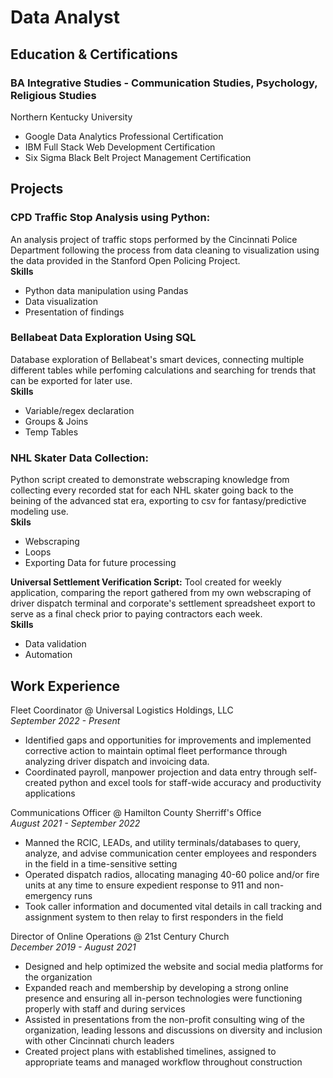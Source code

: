 # Data Analyst

## Education & Certifications
### BA Integrative Studies - Communication Studies, Psychology, Religious Studies
Northern Kentucky University
* Google Data Analytics Professional Certification
* IBM Full Stack Web Development Certification
* Six Sigma Black Belt Project Management Certification

## Projects
### CPD Traffic Stop Analysis using Python:
An analysis project of traffic stops performed by the Cincinnati Police Department following the process from data cleaning to visualization using the data provided in the Stanford Open Policing Project. <br/>
**Skills**
* Python data manipulation using Pandas
* Data visualization
* Presentation of findings

### Bellabeat Data Exploration Using SQL
Database exploration of Bellabeat's smart devices, connecting multiple different tables while perfoming calculations and searching for trends that can be exported for later use.<br/>
**Skills**
* Variable/regex declaration
* Groups & Joins
* Temp Tables

### NHL Skater Data Collection:
Python script created to demonstrate webscraping knowledge from collecting every recorded stat for each NHL skater going back to the beining of the advanced stat era, exporting to csv for fantasy/predictive modeling use.<br/>
**Skils**
* Webscraping
* Loops
* Exporting Data for future processing

**Universal Settlement Verification Script:**
Tool created for weekly application, comparing the report gathered from my own webscraping of driver dispatch terminal and corporate's settlement spreadsheet export to serve as a final check prior to paying contractors each week.<br/>
**Skills**
* Data validation
* Automation

## Work Experience
Fleet Coordinator @ Universal Logistics Holdings, LLC<br/>
*September 2022 - Present*
* Identified gaps and opportunities for improvements and implemented corrective
action to maintain optimal fleet performance through analyzing driver dispatch and invoicing data.
* Coordinated payroll, manpower projection and data entry through self-created python and excel tools for staff-wide accuracy and productivity applications

Communications Officer @ Hamilton County Sherriff's Office<br/>
*August 2021 - September 2022*
* Manned the RCIC, LEADs, and utility terminals/databases to query, analyze, and advise communication center employees and responders in the field in a time-sensitive setting
* Operated dispatch radios, allocating managing 40-60 police and/or fire units at any time to ensure expedient response to 911 and non-emergency runs
* Took caller information and documented vital details in call tracking and assignment system to then relay to first responders in the field

Director of Online Operations @ 21st Century Church<br/>
*December 2019 - August 2021*
* Designed and help optimized the website and social media platforms for the organization
* Expanded reach and membership by developing a strong online presence and ensuring all in-person technologies were functioning properly with staff and during services
* Assisted in presentations from the non-profit consulting wing of the organization, leading lessons and discussions on diversity and inclusion with other Cincinnati church leaders
* Created project plans with established timelines, assigned to appropriate teams and managed workflow throughout construction
